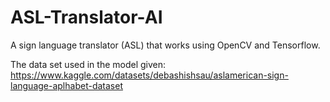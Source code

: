 # ASL-Translator-AI
A sign language translator (ASL) that works using OpenCV and Tensorflow. 

The data set used in the model given:
https://www.kaggle.com/datasets/debashishsau/aslamerican-sign-language-aplhabet-dataset

